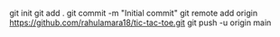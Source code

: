 git init
git add .
git commit -m "Initial commit"
git remote add origin https://github.com/rahulamara18/tic-tac-toe.git
git push -u origin main
